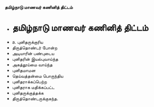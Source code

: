 **தமிழ்நாடு மாணவர் கணினித் திட்டம்**
- # தமிழ்நாடு மாணவர் கணினித் திட்டம்
- a. புனிதருக்குரிய
- திருத்தொண்டர் போன்ற
- அடியாரின் பண்புடைய
- புனிதரின் இயல்புவாய்ந்த
- அகத்தூய்மை வாய்ந்த
- புனிதமாமன
- தெய்வத்தன்மை பொருந்திய
- புனிதராக்கப்பெற்ற
- புனிதராக மதிக்கப்பட்ட
- புனிதருக்குத்தக்க
- திருத்தொண்டருக்குகந்த.

